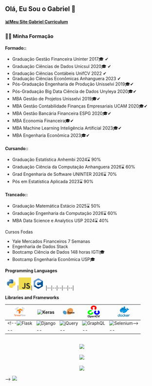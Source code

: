 ## Olá, Eu Sou o Gabriel 👋

####  <a href="https://gabriel-groehs.github.io/" target="_blank">📊Meu Site Gabriel Curriculum</a>

### 👨‍🔬 Minha Formação

#### Formado::
- Graduação Gestão Financeira Uninter 2017🎓 ✔
- Graduação Ciências de Dados Unicsul 2020🎓 ✔
- Graduação Ciências Contábeis UnifCV 2022 ✔
- Graduação Ciências Econômicas Anhanguera 2023 ✔
- Pós-Graduação Engenharia de Produção Unisselvi 2019🎓✔
- Pós-Graduação Big Data Ciência de Dados Unyleya 2020🎓✔
- MBA Gestão de Projetos Unisselvi 2019🎓✔
- MBA Gestão Contabilidade Finanças Empresariais UCAM 2020🎓✔
- MBA Gestão Bancária Financeira ESPG 2020🎓✔
- MBA Economia Financeira🎓✔
- MBA Machine Learning Inteligência Artificial 2023🎓✔
- MBA Engenharia Econômica 2023🎓✔

#### Cursando::
- Graduação Estatística Anhembi 2024⌛ 90%
- Graduação Ciência da Computação Anhanguera 2026⌛ 60%
- Grad Engenharia de Software UNINTER 2026⌛ 70%
- Pós em Estatística Aplicada 2023⌛ 90%

#### Trancado::
- Graduação Matemática Estácio 2025⌛ 50%
- Graduação Engenharia da Computação 2026⌛ 60%
- MBA Data Science e Analytics USP 2024⌛ 40%

Cursos Fodas
- Yale Mercados Financeiros 7 Semanas
- Engenharia de Dados Stack
- Bootcamp Ciência de Dados 148 horas IGTI🎓
- Bootcamp Engenharia Econômica USP🎓

**Programming Languages**

<img title="Python" alt="Python" width="40px" src="https://raw.githubusercontent.com/github/explore/master/topics/python/python.png" />|<img alt="JS" title="JavaScript" width="40px" src="https://raw.githubusercontent.com/github/explore/master/topics/javascript/javascript.png">|<img title="C" alt="C" width="40px" src="https://raw.githubusercontent.com/github/explore/master/topics/c/c.png">
|--|--|--|--|--|

**Libraries and Frameworks**

<img title="TensorFlow" alt="TensorFlow" width="40px" src="https://raw.githubusercontent.com/github/explore/master/topics/tensorflow/tensorflow.png">|<img title="Keras" alt="Keras" width="40px" src="https://upload.wikimedia.org/wikipedia/commons/thumb/a/ae/Keras_logo.svg/240px-Keras_logo.svg.png">|<img title="Scikit-Learn" alt="Scikit Learn" width="40px" src="https://raw.githubusercontent.com/github/explore/master/topics/scikit-learn/scikit-learn.png">|<img title="OpenCV" alt="OpenCV" width="40px" src="https://raw.githubusercontent.com/github/explore/master/topics/opencv/opencv.png">|<img title="Docker" alt="Docker" width="40px" src="https://raw.githubusercontent.com/github/explore/master/topics/docker/docker.png">
|--|--|--|--|--|
<!--<img title="Flask" alt="Flask" width="40px" src="https://raw.githubusercontent.com/github/explore/master/topics/flask/flask.png">|<img title="Django" alt="Django" width="40px" src="https://raw.githubusercontent.com/github/explore/master/topics/django/django.png">|<img title="jQuery" alt="jQuery" width="40px" src="https://raw.githubusercontent.com/github/explore/master/topics/jquery/jquery.png">|<img title="GrahpQL" alt="GraphQL" width="40px" src="https://raw.githubusercontent.com/github/explore/master/topics/graphql/graphql.png">|<img title="Selenium" alt="Selenium" width="40px" src="https://img.icons8.com/color/48/000000/selenium-test-automation.png">-->
|--|--|--|--|--|

<br>

<div align="center">
  <img align="center" src="https://github-readme-stats.vercel.app/api/top-langs/?username=gabriel-groehs&layout=compact&langs_count=8&theme=tokyonight" />
  <br><br>
  <img align="center" src="https://github-readme-stats.vercel.app/api?username=gabriel-groehs&show_icons=true&theme=tokyonight&count_private=true" />
  <br><br>
  <img  align="center" src="https://github-readme-streak-stats.herokuapp.com/?user=gabriel-groehs&theme=tokyonight" />
<!--   <br><br>
  <img align="center" src="https://github-readme-activity-graph.cyclic.app/graph?username=csfelix&theme=tokyo-night" /> -->
</div>

<br>

<!--![Top Langs](https://github-readme-stats.vercel.app/api/top-langs/?username=gabriel-groehs&hide_progress=true)-->

<!--![Anurag's GitHub stats](https://github-readme-stats.vercel.app/api?username=gabriel-groehs&hide=contribs,prs)-->

<!--![Anurag's GitHub stats](https://github-readme-stats.vercel.app/api?username=gabriel-groehs&show_icons=true&theme=radical)

[![Harlok's wakatime stats](https://github-readme-stats.vercel.app/api/wakatime?username=gabriel-groehs)]<!--(https://github.com/gabriel-groehs/github-readme-stats)-->-->

<picture>
<source
  srcset="https://github-readme-stats.vercel.app/api?username=gabriel-groehs&show_icons=true&theme=dark"
  media="(prefers-color-scheme: dark)"
/>
<source
  srcset="https://github-readme-stats.vercel.app/api?username=gabriel-groehs&show_icons=true"
  media="(prefers-color-scheme: light), (prefers-color-scheme: no-preference)"
/>
<img src="https://github-readme-stats.vercel.app/api?username=gabriel-groehs&show_icons=true" />
</picture>

